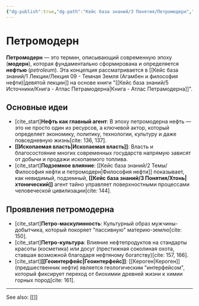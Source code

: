 ```yaml
---
{"dg-publish":true,"dg-path":"Кейс база знаний/3 Понятия/Петромодерн","permalink":"/kejs-baza-znanij/3-ponyatiya/petromodern/"}
---
```


# Петромодерн

**Петромодерн** — это термин, описывающий современную эпоху (**модерн**), которая фундаментально сформирована и определяется **нефтью** (*petroleum*). Эта концепция рассматривается в [[Кейс база знаний/1 Лекции/Лекция 09 - Темная Земля (Агамбен и философия нефти)\|девятой лекции]] на основе книги "[[Кейс база знаний/5 Источники/Книга - Атлас Петрамодерна\|Книга - Атлас Петрамодерна]]".

## Основные идеи
- [cite_start]**Нефть как главный агент**: В эпоху петромодерна нефть — это не просто один из ресурсов, а ключевой актор, который определяет экономику, политику, технологии, культуру и даже повседневную жизнь[cite: 136, 137].
- **[[Ископаемая власть\|Ископаемая власть]]**: Власть и благосостояние многих современных государств напрямую зависят от добычи и продажи ископаемого топлива.
- [cite_start]**Подземное влияние**: [[Кейс база знаний/2 Темы/Философия нефти и петромодерн\|Философия нефти]] показывает, как невидимый, подземный, **[[Кейс база знаний/3 Понятия/Хтонь\|хтонический]]** агент тайно управляет поверхностными процессами человеческой цивилизации[cite: 144].

## Проявления петромодерна
- [cite_start]**Петро-маскулинность**: Культурный образ мужчины-добытчика, который покоряет "пассивную" материю-землю[cite: 150].
- [cite_start]**Петро-культура**: Влияние нефтепродуктов на стандарты красоты (косметика) или досуг (престижная соколиная охота, ставшая возможной благодаря нефтяному богатству)[cite: 157, 166].
- [cite_start]**[[Геоинтерфейс\|Геоинтерфейс]]**: [[Кероген\|Кероген]] (предшественник нефти) является геологическим "интерфейсом", который фиксирует переход от биохимии древней жизни к химии горных пород[cite: 161].






---
See also:
[[]]
